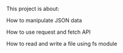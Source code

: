 This project is about:

How to manipulate JSON data

How to use request and fetch API

How to read and write a file using fs module
